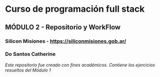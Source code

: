 # __Curso de programación full stack__ 
## MÓDULO 2 - Repositorio y WorkFlow
### Silicon Misiones - https://siliconmisiones.gob.ar/
### Do Santos Catherine
_Este repositorio fue creado con fines académicos. Contiene los ejercicios resueltos del Módulo 1_
